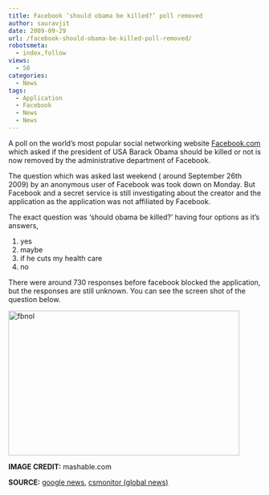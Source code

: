 ```yaml
---
title: Facebook ‘should obama be killed?’ poll removed
author: sauravjit
date: 2009-09-29
url: /facebook-should-obama-be-killed-poll-removed/
robotsmeta:
  - index,follow
views:
  - 58
categories:
  - News
tags:
  - Application
  - Facebook
  - News
  - News
---
```

A poll on the world&#8217;s most popular social networking website <a href="http://www.facebook.com" onclick="_gaq.push(['_trackEvent', 'outbound-article', 'http://www.facebook.com', 'Facebook.com ']);" target="_self">Facebook.com </a>which asked if the president of USA Barack Obama should be killed or not is now removed by the administrative department of Facebook.

The question which was asked last weekend ( around September 26th 2009) by an anonymous user of Facebook was took down on Monday. But Facebook and a secret service is still investigating about the creator and the application as the application was not affiliated by Facebook.

The exact question was &#8216;should obama be killed?&#8217; having four options as it&#8217;s answers,

  1. yes
  2. maybe
  3. if he cuts my health care
  4. no

There were around 730 responses before facebook blocked the application, but the responses are still unknown. You can see the screen shot of the question below.

<img class="aligncenter size-full  wp-image-54253" src="http://cdn.devilsworkshop.org/files/fbnol.jpg" alt="fbnol" width="460" height="288" />

**IMAGE CREDIT:** mashable.com

**SOURCE:** <a href="http://news.google.co.in/" onclick="_gaq.push(['_trackEvent', 'outbound-article', 'http://news.google.co.in/', 'google news']);" target="_blank">google news</a>, <a href="http://features.csmonitor.com/globalnews/" onclick="_gaq.push(['_trackEvent', 'outbound-article', 'http://features.csmonitor.com/globalnews/', 'csmonitor (global news)']);" target="_blank">csmonitor (global news)</a>
